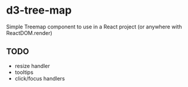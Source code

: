 # d3-tree-map

Simple Treemap component to use in a React project (or anywhere with ReactDOM.render)

## TODO

- resize handler
- tooltips
- click/focus handlers
